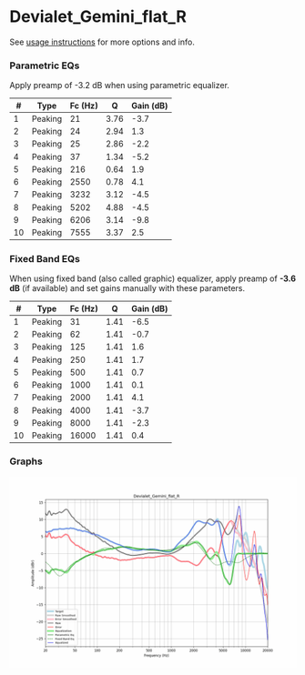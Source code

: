# Devialet_Gemini_flat_R
See [usage instructions](https://github.com/jaakkopasanen/AutoEq#usage) for more options and info.

### Parametric EQs
Apply preamp of -3.2 dB when using parametric equalizer.

|   # | Type    |   Fc (Hz) |    Q |   Gain (dB) |
|-----|---------|-----------|------|-------------|
|   1 | Peaking |        21 | 3.76 |        -3.7 |
|   2 | Peaking |        24 | 2.94 |         1.3 |
|   3 | Peaking |        25 | 2.86 |        -2.2 |
|   4 | Peaking |        37 | 1.34 |        -5.2 |
|   5 | Peaking |       216 | 0.64 |         1.9 |
|   6 | Peaking |      2550 | 0.78 |         4.1 |
|   7 | Peaking |      3232 | 3.12 |        -4.5 |
|   8 | Peaking |      5202 | 4.88 |        -4.5 |
|   9 | Peaking |      6206 | 3.14 |        -9.8 |
|  10 | Peaking |      7555 | 3.37 |         2.5 |

### Fixed Band EQs
When using fixed band (also called graphic) equalizer, apply preamp of **-3.6 dB** (if available) and set gains manually with these parameters.

|   # | Type    |   Fc (Hz) |    Q |   Gain (dB) |
|-----|---------|-----------|------|-------------|
|   1 | Peaking |        31 | 1.41 |        -6.5 |
|   2 | Peaking |        62 | 1.41 |        -0.7 |
|   3 | Peaking |       125 | 1.41 |         1.6 |
|   4 | Peaking |       250 | 1.41 |         1.7 |
|   5 | Peaking |       500 | 1.41 |         0.7 |
|   6 | Peaking |      1000 | 1.41 |         0.1 |
|   7 | Peaking |      2000 | 1.41 |         4.1 |
|   8 | Peaking |      4000 | 1.41 |        -3.7 |
|   9 | Peaking |      8000 | 1.41 |        -2.3 |
|  10 | Peaking |     16000 | 1.41 |         0.4 |

### Graphs
![](./Devialet_Gemini_flat_R.png)
